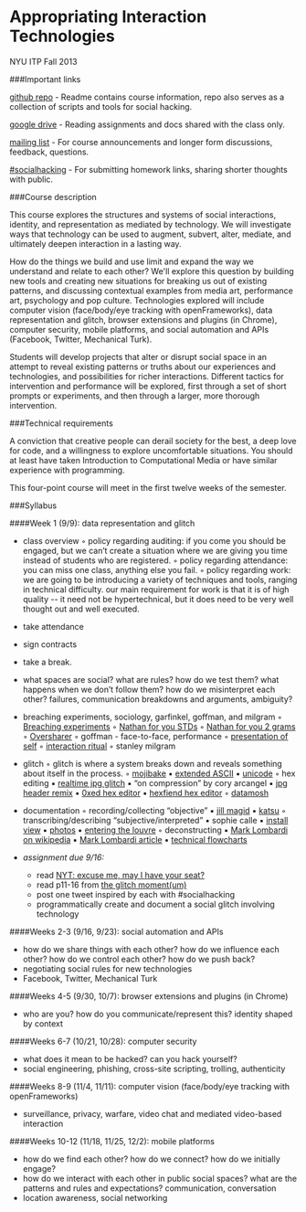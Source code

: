 Appropriating Interaction Technologies
======================================

NYU ITP Fall 2013

###Important links

[github repo](https://github.com/lmccart/AppropriatingInteractionTechnologies) - Readme contains course information, repo also serves as a collection of scripts and tools for social hacking.

[google drive](https://drive.google.com/folderview?id=0B9tyIRZ76JCdNzdlUHAtdlUtTFU&usp=sharing) - Reading assignments and docs shared with the class only.

[mailing list](http://groups.google.com/group/appropriating-interaction-technologies/) - For course announcements and longer form discussions, feedback, questions. 

[#socialhacking](https://twitter.com/search?q=%23socialhacking&mode=realtime) - For submitting homework links, sharing shorter thoughts with public.


###Course description

This course explores the structures and systems of social interactions, identity, and representation as mediated by technology. We will investigate ways that technology can be used to augment, subvert, alter, mediate, and ultimately deepen interaction in a lasting way.

How do the things we build and use limit and expand the way we understand and relate to each other? We'll explore this question by building new tools and creating new situations for breaking us out of existing patterns, and discussing contextual examples from media art, performance art, psychology and pop culture. Technologies explored will include computer vision (face/body/eye tracking with openFrameworks), data representation and glitch, browser extensions and plugins (in Chrome), computer security, mobile platforms, and social automation and APIs (Facebook, Twitter, Mechanical Turk).

Students will develop projects that alter or disrupt social space in an attempt to reveal existing patterns or truths about our experiences and technologies, and possibilities for richer interactions. Different
tactics for intervention and performance will be explored, first through a set of short prompts or experiments, and then through a larger, more thorough intervention.

###Technical requirements

A conviction that creative people can derail society for the best, a deep love for code, and a willingness to explore uncomfortable situations. You should at least have taken Introduction to Computational Media or have similar experience with programming.

This four-point course will meet in the first twelve weeks of the semester.

###Syllabus

####Week 1 (9/9): data representation and glitch
* class overview
	◦	policy regarding auditing: if you come you should be engaged, but we can’t create a situation where we are giving you time instead of students who are registered.
	◦	policy regarding attendance: you can miss one class, anything else you fail.
	◦	policy regarding work: we are going to be introducing a variety of techniques and tools, ranging in technical difficulty. our main requirement for work is that it is of high quality -- it need not be hypertechnical, but it does need to be very well thought out and well executed.
* take attendance
* sign contracts
* take a break.

* what spaces are social? what are rules? how do we test them? what happens when we don’t follow them? how do we misinterpret each other? failures, communication breakdowns and arguments, ambiguity?
* breaching experiments, sociology, garfinkel, goffman, and milgram
	◦	[Breaching experiments](http://en.wikipedia.org/wiki/Breaching_experiment)
	◦	[Nathan for you STDs](http://comedycentral.tumblr.com/post/52336234961/nathan-is-at-it-again-if-you-missed-his-last-few)
	◦	[Nathan for you 2 grams](http://comedycentral.tumblr.com/post/48862017449/this-was-hilarious-via-nathanfielder-for)
	◦	[Oversharer](http://socialmediacollective.org/2011/07/29/the-oversharer-and-other-social-media-experiments/)
	◦	goffman - face-to-face, performance
	◦	[presentation of self](http://ecx.images-amazon.com/images/I/51wDkBDP%2BwL.jpg)
	◦	[interaction ritual](http://www.riverwashbooks.com/shop_image/product/SOC0846.jpg)
	◦	stanley milgram
* glitch
	◦	glitch is where a system breaks down and reveals something about itself in the process.
	◦	[mojibake](https://en.wikipedia.org/wiki/Mojibake)
	▪	[extended ASCII](http://en.wikipedia.org/wiki/Extended_ASCII)
	▪	[unicode](https://en.wikipedia.org/wiki/Unicode#Philosophical_and_completeness_criticisms)
	◦	hex editing
	▪	[realtime jpg glitch](http://snorpey.github.io/jpg-glitch/)
	▪	“on compression” by cory arcangel
	▪	[jpg header remix](http://www.ffd8.org/header_remix/)
	▪	[0xed hex editor](http://www.suavetech.com/0xed/)
	▪	[hexfiend hex editor](http://ridiculousfish.com/hexfiend/)
	◦	[datamosh](http://bitsynthesis.com/2009/04/tutorial-datamoshing-the-beauty-of-glitch/)
* documentation
	◦	recording/collecting “objective”
	▪	[jill magid](http://www.jillmagid.net/EvidenceLocker.php)
	▪	[katsu](http://www.youtube.com/watch?v=_rEu50n8EDA)
	◦	transcribing/describing “subjective/interpreted”
	▪	sophie calle
	▪	[install view](http://www.google.com/imgres?sa=X&biw=1431&bih=806&tbs=isz:l&tbm=isch&tbnid=ov6tQqZDP3uXhM:&imgrefurl=http://updownacross.co/sophie-calle-at-paula-cooper/&docid=ym0mJop0TvgpxM&imgurl=http://updownacross.files.wordpress.com/2009/05/img_2523.jpg&w=1600&h=1200&ei=qgQuUvuVCtP94APA9YGoCQ&zoom=1&ved=1t:3588,r:35,s:0,i:199&iact=rc&page=2&tbnh=185&tbnw=245&start=19&ndsp=29&tx=167&ty=51)
	▪	[photos](http://ileanapascalau.files.wordpress.com/2009/11/calle_51.jpg)
	▪	[entering the louvre](http://ileanapascalau.files.wordpress.com/2009/11/calle_51.jpg)
	◦	deconstructing
	▪	[Mark Lombardi on wikipedia](http://en.wikipedia.org/wiki/Mark_Lombardi)
	▪	[Mark Lombardi article](http://socks-studio.com/2012/08/22/mark-lombardi/)
	▪	[technical flowcharts](http://en.wikipedia.org/wiki/File:Activity_conducting.svg)
* _assignment due 9/16:_
    * read [NYT: excuse me, may I have your seat?](http://select.nytimes.com/gst/abstract.html?res=F20F15FE3A540C778DDDA00894DC404482&pagewanted=1)
    * read p11-16 from [the glitch moment(um)](https://docs.google.com/file/d/0B9tyIRZ76JCdSlZJTU40R3RNaGs/edit?usp=sharing)
    * post one tweet inspired by each with #socialhacking
    * programmatically create and document a social glitch involving technology

####Weeks 2-3 (9/16, 9/23): social automation and APIs
* how do we share things with each other? how do we influence each other? how do we control each other? how do we push back? 
* negotiating social rules for new technologies
* Facebook, Twitter, Mechanical Turk

####Weeks 4-5 (9/30, 10/7): browser extensions and plugins (in Chrome)
* who are you? how do you communicate/represent this? identity shaped by context

####Weeks 6-7 (10/21, 10/28): computer security
* what does it mean to be hacked? can you hack yourself? 
* social engineering, phishing, cross-site scripting, trolling, authenticity

####Weeks 8-9 (11/4, 11/11): computer vision (face/body/eye tracking with openFrameworks)
* surveillance, privacy, warfare, video chat and mediated video-based interaction

####Weeks 10-12 (11/18, 11/25, 12/2): mobile platforms
* how do we find each other? how do we connect? how do we initially engage? 
* how do we interact with each other in public social spaces? what are the patterns and rules and expectations? communication, conversation
* location awareness, social networking


 


